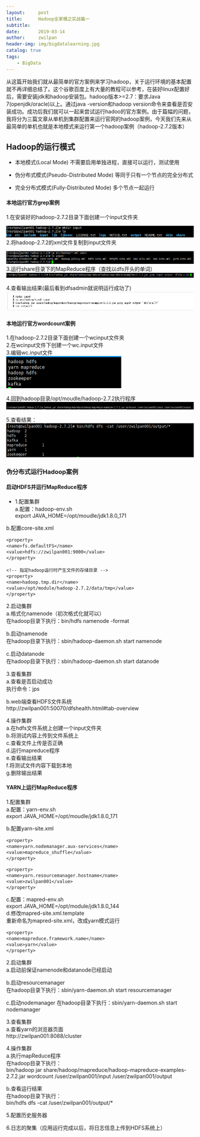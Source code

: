 ```yaml
---
layout:     post
title:      Hadoop全家桶之实战篇一
subtitle:   
date:       2019-03-14
author:     zwilpan
header-img: img/bigdatalearning.jpg
catalog: true
tags:
    - BigData
---
```


从这篇开始我们就从最简单的官方案例来学习hadoop，关于运行环境的基本配置就不再详细总结了。这个谷歌百度上有大量的教程可以参考，在装好linux配置好后，需要安装jdk和hadoop安装包。hadoop版本>=2.7：要求Java 7(openjdk/oracle)以上。通过java -version和hadoop version命令来查看是否安装成功。成功后我们就可以一起来尝试运行hadoo的官方案例。由于篇幅的问题，我将分为三篇文章从单机到集群配置来运行官网的hadoop案例，今天我们先来从最简单的单机也就是本地模式来运行第一个hadoop案例（hadoop-2.7.2版本）

## Hadoop的运行模式

+ 本地模式(Local Mode)
不需要启用单独进程，直接可以运行，测试使用

+ 伪分布式模式(Pseudo-Distributed Mode)
等同于只有一个节点的完全分布式

+ 完全分布式模式(Fully-Distributed Mode)
多个节点一起运行

#### 本地运行官方grep案例 
1.在安装好的hadoop-2.7.2目录下面创建一个input文件夹

![avatar](/img/grep01.png)
2.将hadoop-2.7.2的xml文件复制到input文件夹

![avatar](/img/grep02.png)
3.运行share目录下的MapReduce程序（查找以dfs开头的单词）
![avatar](/img/grep03.png)

4.查看输出结果(最后看到dfsadmin就说明运行成功了)
![avatar](/img/grep04.jpg)  


#### 本地运行官方wordcount案例
1.在hadoop-2.7.2目录下面创建一个wcinput文件夹  
2.在wcinput文件下创建一个wc.input文件  
3.编辑wc.input文件  
![avatar](/img/wordcount03.jpg)

4.回到hadoop目录/opt/moudle/hadoop-2.7.2执行程序  
![avatar](/img/wordcount04.jpg)

5.查看结果：  
![avatar](/img/wordcount05.jpg)

### 伪分布式运行Hadoop案例

#### 启动HDFS并运行MapReduce程序  

+ 1.配置集群  
a.配置：hadoop-env.sh  
export JAVA_HOME=/opt/moudle/jdk1.8.0_171  

b.配置core-site.xml  
 <!-- 指定HDFS中NameNode的地址 -->  
    <property>  
    <name>fs.defaultFS</name>  
    <value>hdfs://zwilpan001:9000</value>  
    </property> 

    <!-- 指定hadoop运行时产生文件的存储目录 -->
    <property>
    <name>hadoop.tmp.dir</name>
    <value>/opt/module/hadoop-2.7.2/data/tmp</value>
    </property>

2.启动集群  
a.格式化namenode（初次格式化就可以）  
在hadoop目录下执行：bin/hdfs namenode -format  

b.启动namenode  
在hadoop目录下执行：sbin/hadoop-daemon.sh start namenode  

c.启动datanode  
在hadoop目录下执行：sbin/hadoop-daemon.sh start datanode

3.查看集群  
a.查看是否启动成功  
执行命令：jps  

b.web端查看HDFS文件系统  
http://zwilpan001:50070/dfshealth.html#tab-overview

4.操作集群  
a.在hdfs文件系统上创建一个input文件夹  
b.将测试内容上传到文件系统上  
c.查看文件上传是否正确  
d.运行mapreduce程序  
e.查看输出结果  
f.将测试文件内容下载到本地  
g.删除输出结果  

####  YARN上运行MapReduce程序  
1.配置集群  
a.配置：yarn-env.sh  
export JAVA_HOME=/opt/moudle/jdk1.8.0_171  

b.配置yarn-site.xml  
<!-- reducer获取数据的方式 -->
    <property>
    <name>yarn.nodemanager.aux-services</name>
    <value>mapreduce_shuffle</value>
    </property>

<!-- 指定YARN的ResourceManager的地址 -->
    <property>
    <name>yarn.resourcemanager.hostname</name>
    <value>zwilpan001</value>
    </property>

c.配置：mapred-env.sh  
export JAVA_HOME=/opt/module/jdk1.8.0_144  
d.修改mapred-site.xml.template  
重新命名为mapred-site.xml，改成yarn模式运行

    <property>
    <name>mapreduce.framework.name</name>
    <value>yarn</value>
    </property>
			
2.启动集群  
a.启动前保证namenode和datanode已经启动  

b.启动resourcemanager  
在hadoop目录下执行：sbin/yarn-daemon.sh start resourcemanager  

c.启动nodemanager 
在hadoop目录下执行：sbin/yarn-daemon.sh start nodemanager
			
3.查看集群  
a.查看yarn的浏览器页面  
http://zwilpan001:8088/cluster
		
4.操作集群   
a.执行mapReduce程序  
在hadoop目录下执行：  
bin/hadoop jar share/hadoop/mapreduce/hadoop-mapreduce-examples-2.7.2.jar   wordcount /user/zwilpan001/input /user/zwilpan001/output  

b.查看运行结果  
在hadoop目录下执行：  
bin/hdfs dfs -cat /user/zwilpan001/output/*

5.配置历史服务器  

6.日志的聚集（应用运行完成以后，将日志信息上传到HDFS系统上）

